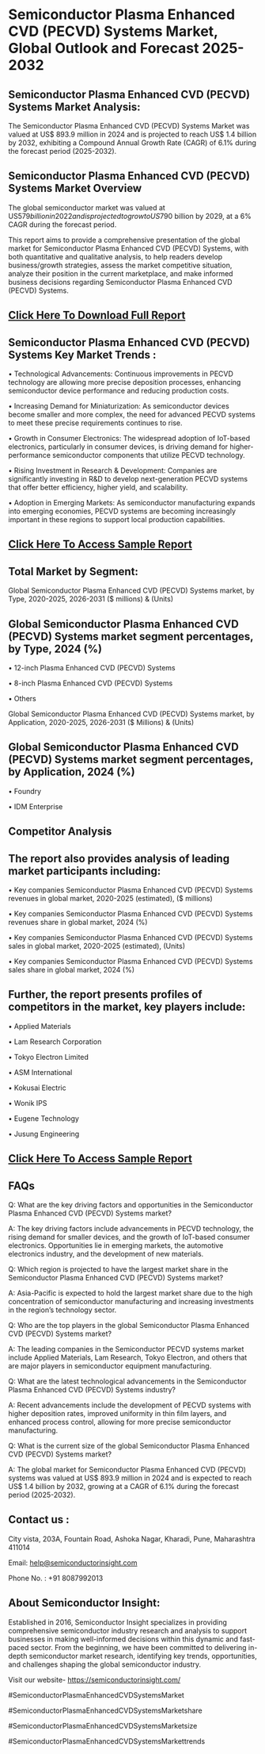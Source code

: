 Semiconductor Plasma Enhanced CVD (PECVD) Systems Market, Global Outlook and Forecast 2025-2032
=
Semiconductor Plasma Enhanced CVD (PECVD) Systems Market Analysis:
-
The Semiconductor Plasma Enhanced CVD (PECVD) Systems Market was valued at US$ 893.9 million in 2024 and is projected to reach US$ 1.4 billion by 2032, exhibiting a Compound Annual Growth Rate (CAGR) of 6.1% during the forecast period (2025-2032).

Semiconductor Plasma Enhanced CVD (PECVD) Systems Market Overview
-
The global semiconductor market was valued at US$579 billion in 2022 and is projected to grow to US$790 billion by 2029, at a 6% CAGR during the forecast period.

This report aims to provide a comprehensive presentation of the global market for Semiconductor Plasma Enhanced CVD (PECVD) Systems, with both quantitative and qualitative analysis, to help readers develop business/growth strategies, assess the market competitive situation, analyze their position in the current marketplace, and make informed business decisions regarding Semiconductor Plasma Enhanced CVD (PECVD) Systems. 

[Click Here To Download Full Report](https://semiconductorinsight.com/report/semiconductor-plasma-enhanced-cvd-pecvd-systems-market/)
-
Semiconductor Plasma Enhanced CVD (PECVD) Systems Key Market Trends  :
-
•	Technological Advancements: Continuous improvements in PECVD technology are allowing more precise deposition processes, enhancing semiconductor device performance and reducing production costs.

•	Increasing Demand for Miniaturization: As semiconductor devices become smaller and more complex, the need for advanced PECVD systems to meet these precise requirements continues to rise.

•	Growth in Consumer Electronics: The widespread adoption of IoT-based electronics, particularly in consumer devices, is driving demand for higher-performance semiconductor components that utilize PECVD technology.

•	Rising Investment in Research & Development: Companies are significantly investing in R&D to develop next-generation PECVD systems that offer better efficiency, higher yield, and scalability.

•	Adoption in Emerging Markets: As semiconductor manufacturing expands into emerging economies, PECVD systems are becoming increasingly important in these regions to support local production capabilities.

[Click Here To Access Sample Report](https://semiconductorinsight.com/download-sample-report/?product_id=88263)
-
Total Market by Segment:
-
Global Semiconductor Plasma Enhanced CVD (PECVD) Systems market, by Type, 2020-2025, 2026-2031 ($ millions) & (Units)

Global Semiconductor Plasma Enhanced CVD (PECVD) Systems market segment percentages, by Type, 2024 (%)
-
•	12-inch Plasma Enhanced CVD (PECVD) Systems

•	8-inch Plasma Enhanced CVD (PECVD) Systems

•	Others

Global Semiconductor Plasma Enhanced CVD (PECVD) Systems market, by Application, 2020-2025, 2026-2031 ($ Millions) & (Units)

Global Semiconductor Plasma Enhanced CVD (PECVD) Systems market segment percentages, by Application, 2024 (%)
-
•	Foundry

•	IDM Enterprise

Competitor Analysis
-
The report also provides analysis of leading market participants including:
-
•	Key companies Semiconductor Plasma Enhanced CVD (PECVD) Systems revenues in global market, 2020-2025 (estimated), ($ millions)

•	Key companies Semiconductor Plasma Enhanced CVD (PECVD) Systems revenues share in global market, 2024 (%)

•	Key companies Semiconductor Plasma Enhanced CVD (PECVD) Systems sales in global market, 2020-2025 (estimated), (Units)

•	Key companies Semiconductor Plasma Enhanced CVD (PECVD) Systems sales share in global market, 2024 (%)

Further, the report presents profiles of competitors in the market, key players include:
-
•	Applied Materials

•	Lam Research Corporation

•	Tokyo Electron Limited

•	ASM International

•	Kokusai Electric

•	Wonik IPS

•	Eugene Technology

•	Jusung Engineering

[Click Here To Access Sample Report](https://semiconductorinsight.com/download-sample-report/?product_id=88263)
-
FAQs
-
Q: What are the key driving factors and opportunities in the Semiconductor Plasma Enhanced CVD (PECVD) Systems market?

A: The key driving factors include advancements in PECVD technology, the rising demand for smaller devices, and the growth of IoT-based consumer electronics. Opportunities lie in emerging markets, the automotive electronics industry, and the development of new materials.

Q: Which region is projected to have the largest market share in the Semiconductor Plasma Enhanced CVD (PECVD) Systems market?

A: Asia-Pacific is expected to hold the largest market share due to the high concentration of semiconductor manufacturing and increasing investments in the region’s technology sector.

Q: Who are the top players in the global Semiconductor Plasma Enhanced CVD (PECVD) Systems market?

A: The leading companies in the Semiconductor PECVD systems market include Applied Materials, Lam Research, Tokyo Electron, and others that are major players in semiconductor equipment manufacturing.

Q: What are the latest technological advancements in the Semiconductor Plasma Enhanced CVD (PECVD) Systems industry?

A: Recent advancements include the development of PECVD systems with higher deposition rates, improved uniformity in thin film layers, and enhanced process control, allowing for more precise semiconductor manufacturing.

Q: What is the current size of the global Semiconductor Plasma Enhanced CVD (PECVD) Systems market?

A: The global market for Semiconductor Plasma Enhanced CVD (PECVD) systems was valued at US$ 893.9 million in 2024 and is expected to reach US$ 1.4 billion by 2032, growing at a CAGR of 6.1% during the forecast period (2025-2032).

Contact us : 
-
City vista, 203A, Fountain Road, Ashoka Nagar, Kharadi, Pune, Maharashtra 411014

Email: help@semiconductorinsight.com

Phone No. : +91 8087992013

About Semiconductor Insight:
-
Established in 2016, Semiconductor Insight specializes in providing comprehensive semiconductor industry research and analysis to support businesses in making well-informed decisions within this dynamic and fast-paced sector. From the beginning, we have been committed to delivering in-depth semiconductor market research, identifying key trends, opportunities, and challenges shaping the global semiconductor industry.

Visit our website- https://semiconductorinsight.com/

#SemiconductorPlasmaEnhancedCVDSystemsMarket 

#SemiconductorPlasmaEnhancedCVDSystemsMarketshare

#SemiconductorPlasmaEnhancedCVDSystemsMarketsize

#SemiconductorPlasmaEnhancedCVDSystemsMarkettrends 
 
 

